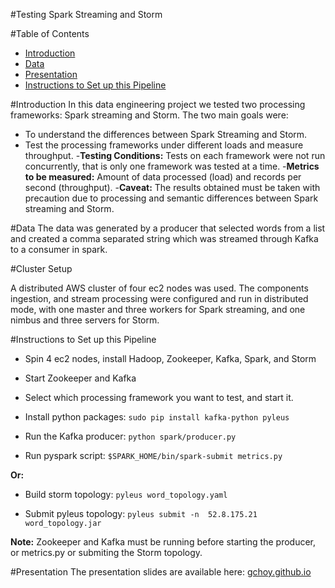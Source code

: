 #Testing Spark Streaming and Storm



#Table of Contents
- <a href= "https://github.com/gchoy/Spark-Storm/blob/master/README.md#introduction">Introduction</a>
- <a href= "https://github.com/gchoy/Spark-Storm/blob/master/README.md#data">Data</a>
- <a href= "https://github.com/gchoy/Spark-Storm/blob/master/README.md#presentation">Presentation</a>
- <a href= "https://github.com/gchoy/Spark-Storm/blob/master/README.md#instructions-to-setup-this-pipline">Instructions to Set up this Pipeline</a>

#Introduction
In this data engineering project we tested two processing frameworks: Spark streaming and Storm. The two main goals were:
- To understand the differences between Spark Streaming and Storm.
- Test the processing frameworks under different loads and measure throughput.
-**Testing Conditions:** Tests on each framework were not run concurrently, that is only one framework was tested at a time.
-**Metrics to be measured:** Amount of data processed (load) and records per second (throughput).
-**Caveat:** The results obtained must be taken with precaution due to processing and semantic differences between Spark streaming and Storm.       

#Data 
The data was generated by a producer that selected words from a list and created a comma separated string which was streamed through Kafka to a consumer in spark.

#Cluster Setup

A distributed AWS cluster of four ec2 nodes was used. The components ingestion, and stream processing were configured and run in distributed mode, with one master and three workers for Spark streaming, and one nimbus and three servers for Storm.

#Instructions to Set up this Pipeline

- Spin 4 ec2 nodes, install Hadoop, Zookeeper, Kafka, Spark, and Storm 

- Start Zookeeper and Kafka

- Select which processing framework you want to test, and start it.

- Install python packages:
```sudo pip install kafka-python pyleus ```

- Run the Kafka producer:
```python spark/producer.py```

- Run pyspark script:
```$SPARK_HOME/bin/spark-submit metrics.py```

**Or:**

- Build storm topology:
```pyleus word_topology.yaml```

- Submit pyleus topology:
```pyleus submit -n  52.8.175.21 word_topology.jar```

**Note:** Zookeeper and Kafka must be running before starting the producer, or metrics.py or submiting the Storm topology.

#Presentation 
The presentation slides are available here:
<a href= "https://gchoy.github.io/index.html">gchoy.github.io</a>

